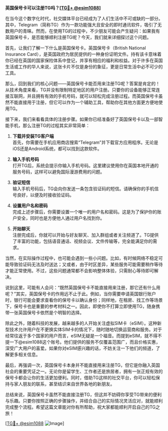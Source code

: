 **英国保号卡可以注册TG吗？[[TG💪+ @esim1088](https://t.me/s/esim1088)]**

在当今这个数字化时代，社交媒体平台已经成为了人们生活中不可或缺的一部分。其中，Telegram（简称TG）作为一款功能强大且安全的即时通讯软件，吸引了无数用户的青睐。然而，在使用TG的过程中，不少朋友可能会产生疑问：如果我有英国保号卡，是否能够顺利注册TG呢？今天，我们就来详细探讨这个问题。

首先，让我们了解一下什么是英国保号卡。英国保号卡（British National Insurance Card），是英国政府为居民提供的一种身份证明文件。持有该卡意味着你已经在英国的国家保险体系中登记，并享有相应的福利和权益。对于许多在英国生活或工作的华人来说，这张卡片不仅是身份的象征，更是日常生活中必不可少的工具。

那么，回到我们的核心问题——英国保号卡能否用来注册TG呢？答案是肯定的！从技术角度来看，TG并没有限制特定地区的用户注册。只要你的设备能够正常连接互联网，并且拥有有效的手机号码，就可以轻松完成注册过程。而英国保号卡虽然不能直接用于注册，但它可以作为一个辅助工具，帮助你在其他方面更方便地使用TG。

接下来，我们来看看具体的注册步骤。如果你已经准备好了英国保号卡以及一部智能手机，那么注册TG的过程其实非常简单：

1. **下载并安装TG客户端**  
   首先，你需要在手机应用商店搜索“Telegram”并下载官方应用程序。无论是iOS还是Android系统，都可以找到这款软件。

2. **输入手机号码**  
   打开TG后，系统会提示你输入手机号码。这里建议使用你在英国本地开通的服务号码，这样可以避免国际漫游费用的问题。

3. **验证短信**  
   输入手机号码后，TG会向你发送一条包含验证码的短信。请确保你的手机信号良好，以便及时接收验证码。

4. **设置用户名和密码**  
   完成上述步骤后，你需要设置一个唯一的用户名和密码。这是为了保护你的账户安全，同时也是方便他人通过用户名找到你。

5. **开始聊天**  
   注册完成后，你就可以开始与好友聊天、加入群组或者关注频道了。TG提供了丰富的功能，包括语音通话、视频会议、文件传输等，完全能满足你的需求。

当然，在实际操作过程中，也可能会遇到一些小问题。比如，有时候网络不稳定可能导致验证码无法及时送达；又或者，由于时区差异，某些服务可能需要稍作等待才能正常使用。不过，这些问题通常都不会影响整体体验，只需耐心等待即可解决。

说到这里，可能有人会问：“既然英国保号卡不能直接用来注册，那它还有什么用呢？”其实，英国保号卡的作用远不止于此。例如，当你需要申请英国银行账户时，银行可能会要求查看你的保号卡以确认身份；同样地，在租房、找工作等场景下，保号卡也是重要的参考材料之一。因此，即使你不打算立即使用TG，随身携带一张英国保号卡依然是个明智的选择。

除此之外，随着科技的发展，越来越多的人开始关注虚拟SIM卡（eSIM）。这种新型技术允许用户在不更换实体SIM卡的情况下，随时随地切换运营商和服务。对于经常往返于多个国家的用户而言，eSIM无疑是一个福音。而提到eSIM，就不得不提一下@esim1088这个账号。他们提供的服务不仅覆盖范围广，而且价格实惠，深受广大用户的喜爱。如果你对eSIM感兴趣的话，不妨关注一下他们的频道，了解更多相关信息。

最后，再强调一次，英国保号卡本身并不能直接用来注册TG，但它是你融入英国社会的重要凭证之一。无论你是留学生、工作者还是旅居者，拥有一张正规有效的保号卡都会让你的生活更加便利。同时，借助TG这样的社交平台，你可以轻松保持与家人朋友的联系，甚至结识来自世界各地的新朋友。

总结来说，英国保号卡虽然不能直接注册TG，但这并不妨碍你享受TG带来的便利与乐趣。只要你按照正确的步骤操作，并结合自己的实际情况灵活应对，就能顺利完成整个流程。希望这篇文章能对你有所帮助，祝大家都能顺利开启自己的TG之旅！

[[TG💪+ @esim1088](https://t.me/s/esim1088) ![Image](https://i.postimg.cc/4NQfJmqS/Snipaste-2025-05-13-00-14-12.png)]